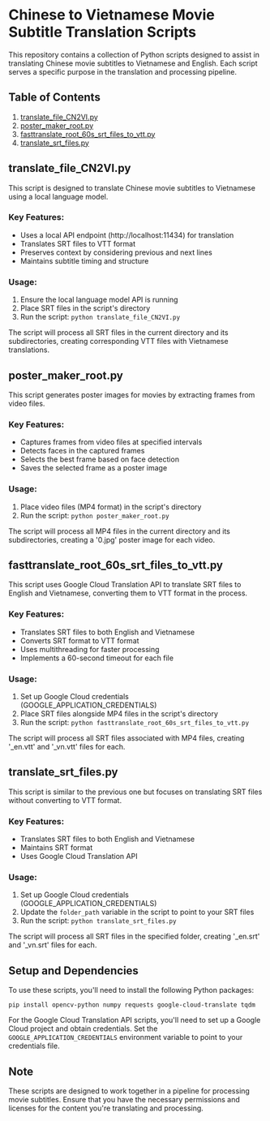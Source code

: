 # Chinese to Vietnamese Movie Subtitle Translation Scripts

This repository contains a collection of Python scripts designed to assist in translating Chinese movie subtitles to Vietnamese and English. Each script serves a specific purpose in the translation and processing pipeline.

## Table of Contents

1. [translate_file_CN2VI.py](#translate_file_cn2vipy)
2. [poster_maker_root.py](#poster_maker_rootpy)
3. [fasttranslate_root_60s_srt_files_to_vtt.py](#fasttranslate_root_60s_srt_files_to_vttpy)
4. [translate_srt_files.py](#translate_srt_filespy)

## translate_file_CN2VI.py

This script is designed to translate Chinese movie subtitles to Vietnamese using a local language model.

### Key Features:
- Uses a local API endpoint (http://localhost:11434) for translation
- Translates SRT files to VTT format
- Preserves context by considering previous and next lines
- Maintains subtitle timing and structure

### Usage:
1. Ensure the local language model API is running
2. Place SRT files in the script's directory
3. Run the script: `python translate_file_CN2VI.py`

The script will process all SRT files in the current directory and its subdirectories, creating corresponding VTT files with Vietnamese translations.

## poster_maker_root.py

This script generates poster images for movies by extracting frames from video files.

### Key Features:
- Captures frames from video files at specified intervals
- Detects faces in the captured frames
- Selects the best frame based on face detection
- Saves the selected frame as a poster image

### Usage:
1. Place video files (MP4 format) in the script's directory
2. Run the script: `python poster_maker_root.py`

The script will process all MP4 files in the current directory and its subdirectories, creating a '0.jpg' poster image for each video.

## fasttranslate_root_60s_srt_files_to_vtt.py

This script uses Google Cloud Translation API to translate SRT files to English and Vietnamese, converting them to VTT format in the process.

### Key Features:
- Translates SRT files to both English and Vietnamese
- Converts SRT format to VTT format
- Uses multithreading for faster processing
- Implements a 60-second timeout for each file

### Usage:
1. Set up Google Cloud credentials (GOOGLE_APPLICATION_CREDENTIALS)
2. Place SRT files alongside MP4 files in the script's directory
3. Run the script: `python fasttranslate_root_60s_srt_files_to_vtt.py`

The script will process all SRT files associated with MP4 files, creating '_en.vtt' and '_vn.vtt' files for each.

## translate_srt_files.py

This script is similar to the previous one but focuses on translating SRT files without converting to VTT format.

### Key Features:
- Translates SRT files to both English and Vietnamese
- Maintains SRT format
- Uses Google Cloud Translation API

### Usage:
1. Set up Google Cloud credentials (GOOGLE_APPLICATION_CREDENTIALS)
2. Update the `folder_path` variable in the script to point to your SRT files
3. Run the script: `python translate_srt_files.py`

The script will process all SRT files in the specified folder, creating '_en.srt' and '_vn.srt' files for each.

## Setup and Dependencies

To use these scripts, you'll need to install the following Python packages:

```
pip install opencv-python numpy requests google-cloud-translate tqdm
```

For the Google Cloud Translation API scripts, you'll need to set up a Google Cloud project and obtain credentials. Set the `GOOGLE_APPLICATION_CREDENTIALS` environment variable to point to your credentials file.

## Note

These scripts are designed to work together in a pipeline for processing movie subtitles. Ensure that you have the necessary permissions and licenses for the content you're translating and processing.

